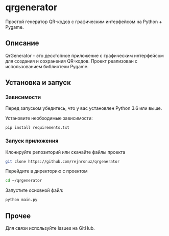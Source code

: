 # qrgenerator
Простой генератор QR-кодов с графическим интерфейсом на Python + Pygame.
## Описание
QrGenerator - это десктопное приложение с графическим интерфейсом для создания и сохранения QR-кодов. Проект реализован с использованием библиотеки Pygame.

## Установка и запуск

### Зависимости
Перед запуском убедитесь, что у вас установлен Python 3.6 или выше.

Установите необходимые зависимости:
```bash
pip install requirements.txt
```
### Запуск приложения
Клонируйте репозиторий или скачайте файлы проекта
```bash
git clone https://github.com/rejnronuz/qrgenerator
```
Перейдите в директорию с проектом
```bash
cd ~/qrgenerator
```
Запустите основной файл:
```bash
python main.py
```
## Прочее
Для связи используйте Issues на GitHub.
